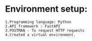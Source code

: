 # Environment setup:
    1.Programming language: Python
    2.API framework : FastAPI
    3.POSTMAN - To request HTTP requests
    4.Created a virtual environment.


